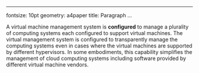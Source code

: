 
---
fontsize: 10pt
geometry: a4paper
title: Paragraph
...


A virtual machine management system is **configured** to manage a
plurality of computing systems each configured to support virtual
machines. The virtual management system is configured to transparently
manage the computing systems even in cases where the virtual machines
are supported by different hypervisors. In some embodiments, this
capability simplifies the management of cloud computing systems
including software provided by different virtual machine vendors.

